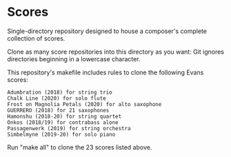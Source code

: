 Scores
======

Single-directory repository designed to house a composer's complete collection of scores.

Clone as many score repositories into this directory as you want: Git ignores directories beginning in a lowercase character.

This repository's makefile includes rules to clone the following Evans scores:

	Adumbration (2018) for string trio
	Chalk Line (2020) for solo flute
	Frost on Magnolia Petals (2020) for alto saxophone
	GUERRERO (2018) for 21 saxophones
	Hamonshu (2018-20) for string quartet
	Onkos (2018/19) for contrabass alone
	Passagenwerk (2019) for string orchestra
	Simbelmyne (2019-20) for solo piano

Run "make all" to clone the 23 scores listed above.
